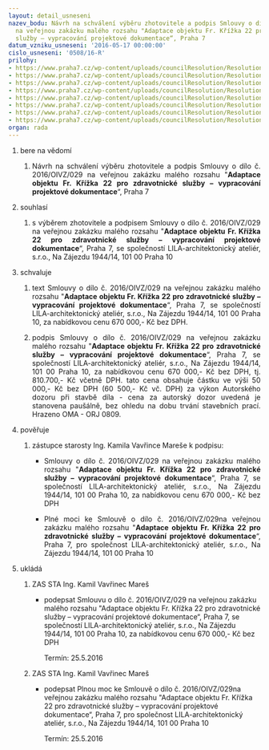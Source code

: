 ```yaml
---
layout: detail_usneseni
nazev_bodu: Návrh na schválení výběru zhotovitele a podpis Smlouvy o dílo č. 2016/OIVZ/029
  na veřejnou zakázku malého rozsahu "Adaptace objektu Fr. Křížka 22 pro zdravotnické
  služby – vypracování projektové dokumentace“, Praha 7
datum_vzniku_usneseni: '2016-05-17 00:00:00'
cislo_usneseni: '0508/16-R'
prilohy:
- https://www.praha7.cz/wp-content/uploads/councilResolution/Resolutions/27724/export/1Duvodovazprava~60611.doc
- https://www.praha7.cz/wp-content/uploads/councilResolution/Resolutions/27724/export/4Smlouvaodilonavrh~60608.doc
- https://www.praha7.cz/wp-content/uploads/councilResolution/Resolutions/27724/export/5Cenovaspecifikace~60607.pdf
- https://www.praha7.cz/wp-content/uploads/councilResolution/Resolutions/27724/export/6PlnamocprilohaSmlouvyodilo~60606.doc
- https://www.praha7.cz/wp-content/uploads/councilResolution/Resolutions/27724/export/7VyzvakpodaninabidkyvcDIc1~60605.pdf
- https://www.praha7.cz/wp-content/uploads/councilResolution/Resolutions/27724/export/9UdajezRegistruplatcuDPH~60603.pdf
- https://www.praha7.cz/wp-content/uploads/councilResolution/Resolutions/27724/export/10VypiszORzedne952016~60602.pdf
- https://www.praha7.cz/wp-content/uploads/councilResolution/Resolutions/27724/export/export~298673.pdf
organ: rada
---
```

<ol class="urzList_view" id="urzList">
<li id="" class="urzClass1"><span name="1">bere na vědomí</span>
<ol class="urzOlClass">
<li id="" class="urzClass2" style="TEXT-ALIGN: justify"><span><p style="TEXT-ALIGN: justify" data-mce-style="text-align: justify;">Návrh na schválení výběru zhotovitele a podpis Smlouvy o dílo č. 2016/OIVZ/029 na veřejnou zakázku malého rozsahu "<strong>Adaptace objektu Fr. Křížka 22 pro zdravotnické služby – vypracování projektové dokumentace</strong>“, Praha 7</p></span></li></ol></li>
<li id="" class="urzClass1"><span name="26">souhlasí</span>
<ol class="urzOlClass">
<li id="" class="urzClass2" style="TEXT-ALIGN: justify"><span><p style="TEXT-ALIGN: justify" data-mce-style="text-align: justify;">s výběrem&nbsp;zhotovitele a podpisem Smlouvy o dílo č. 2016/OIVZ/029 na veřejnou zakázku malého rozsahu "<strong>Adaptace objektu Fr. Křížka 22 pro zdravotnické služby – vypracování projektové dokumentace</strong>“, Praha 7, se společností LILA-architektonický ateliér, s.r.o., Na Zájezdu 1944/14, 101 00 Praha 10</p></span></li></ol></li>
<li id="" class="urzClass1"><span name="24">schvaluje</span>
<ol class="urzOlClass">
<li id="" class="urzClass2" style="TEXT-ALIGN: justify"><span><p style="TEXT-ALIGN: justify" data-mce-style="text-align: justify;">text&nbsp;Smlouvy o dílo č. 2016/OIVZ/029 na veřejnou zakázku malého rozsahu "<strong>Adaptace objektu Fr. Křížka 22 pro zdravotnické služby – vypracování projektové dokumentace</strong>“, Praha 7, se společností LILA-architektonický ateliér, s.r.o., Na Zájezdu 1944/14, 101 00 Praha 10, za nabídkovou cenu 670 000,- Kč bez DPH.</p></span></li>
<li id="" class="urzClass2" style="TEXT-ALIGN: justify"><span><p style="TEXT-ALIGN: justify" data-mce-style="text-align: justify;">podpis&nbsp;Smlouvy o dílo č. 2016/OIVZ/029 na veřejnou zakázku malého rozsahu "<strong>Adaptace objektu Fr. Křížka 22 pro zdravotnické služby – vypracování projektové dokumentace</strong>“, Praha 7, se společností LILA-architektonický ateliér, s.r.o., Na Zájezdu 1944/14, 101 00 Praha 10, za nabídkovou cenu 670 000,- Kč bez DPH, tj. 810.700,- Kč včetně DPH. tato cena obsahuje částku ve výši 50 000,- Kč bez DPH (60 500,- Kč vč. DPH) za výkon Autorského dozoru při stavbě díla - cena za autorský dozor uvedená je stanovena paušálně, bez ohledu na dobu trvání stavebních prací. Hrazeno OMA - ORJ 0809.</p></span></li></ol></li>
<li id="" class="urzClass1"><span name="16">pověřuje</span>
<ol class="urzOlClass">
<li id="" class="urzClass2" style="TEXT-ALIGN: left"><span><p>zástupce starosty Ing. Kamila Vavřince Mareše k podpisu:</p></span>
<ul class="urzUlClass">
<li id="" class="urzClass3" style="TEXT-ALIGN: justify"><span><p style="TEXT-ALIGN: justify" data-mce-style="text-align: justify;">Smlouvy o dílo č. 2016/OIVZ/029 na veřejnou zakázku malého rozsahu "<strong>Adaptace objektu Fr. Křížka 22 pro zdravotnické služby – vypracování projektové dokumentace</strong>“, Praha 7, se společností LILA-architektonický ateliér, s.r.o., Na Zájezdu 1944/14, 101 00 Praha 10, za nabídkovou cenu 670 000,- Kč bez DPH</p></span></li>
<li id="" class="urzClass3" style="TEXT-ALIGN: justify"><span><p style="TEXT-ALIGN: justify" data-mce-style="text-align: justify;">Plné moci ke Smlouvě o dílo č. 2016/OIVZ/029na veřejnou zakázku malého rozsahu "<strong>Adaptace objektu Fr. Křížka 22 pro zdravotnické služby – vypracování projektové dokumentace</strong>“, Praha 7, pro společnost LILA-architektonický ateliér, s.r.o., Na Zájezdu 1944/14, 101 00 Praha 10</p></span></li></ul></li></ol></li><li class="urzClass1" id="urzUkoly"><span name="1">ukládá</span><ol class="urzOlClass"><li class="urzClass2"><span><p>ZAS STA Ing. Kamil Vavřinec Mareš</p></span><ul class="urzUlClass"><li class="urzClass3"><span><p>podepsat Smlouvu o dílo č. 2016/OIVZ/029 na veřejnou zakázku malého rozsahu "Adaptace objektu Fr. Křížka 22 pro zdravotnické služby – vypracování projektové dokumentace“, Praha 7, se společností LILA-architektonický ateliér, s.r.o., Na Zájezdu 1944/14, 101 00 Praha 10, za nabídkovou cenu 670 000,- Kč bez DPH</p></span><span class="urzUkolTermin">  Termín:&nbsp;25.5.2016</span></li></ul></li><li class="urzClass2"><span><p>ZAS STA Ing. Kamil Vavřinec Mareš</p></span><ul class="urzUlClass"><li class="urzClass3"><span><p>podepsat Plnou moc ke Smlouvě o dílo č. 2016/OIVZ/029na veřejnou zakázku malého rozsahu "Adaptace objektu Fr. Křížka 22 pro zdravotnické služby – vypracování projektové dokumentace“, Praha 7, pro společnost LILA-architektonický ateliér, s.r.o., Na Zájezdu 1944/14, 101 00 Praha 10</p></span><span class="urzUkolTermin">  Termín:&nbsp;25.5.2016</span></li></ul></li></ol></li>
</ol>